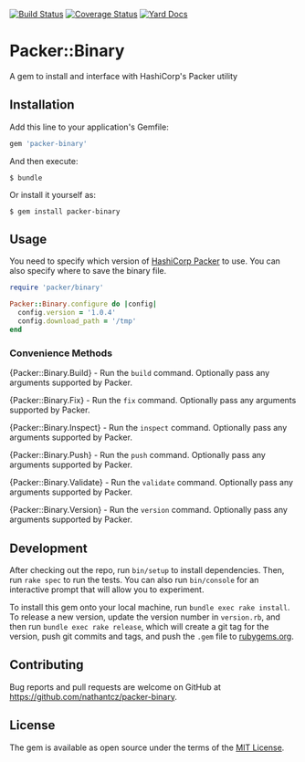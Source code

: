 [![Build Status](https://travis-ci.org/NathanTCz/packer-binary.svg?branch=master)](https://travis-ci.org/NathanTCz/packer-binary)
[![Coverage Status](https://coveralls.io/repos/github/NathanTCz/packer-binary/badge.svg?branch=master)](https://coveralls.io/github/NathanTCz/packer-binary?branch=master)
[![Yard Docs](http://img.shields.io/badge/yard-docs-blue.svg)](http://www.rubydoc.info/github/NathanTCz/packer-binary/master)

# Packer::Binary

A gem to install and interface with HashiCorp's Packer utility

## Installation

Add this line to your application's Gemfile:

```ruby
gem 'packer-binary'
```

And then execute:

    $ bundle

Or install it yourself as:

    $ gem install packer-binary

## Usage
You need to specify which version of [HashiCorp Packer](https://www.packer.io/downloads.html) to use. You can also specify where to save the binary file.

```ruby
require 'packer/binary'

Packer::Binary.configure do |config|
  config.version = '1.0.4'
  config.download_path = '/tmp'
end
```

### Convenience Methods
{Packer::Binary.Build} - Run the `build` command. Optionally pass any arguments supported by Packer.

{Packer::Binary.Fix} - Run the `fix` command. Optionally pass any arguments supported by Packer.

{Packer::Binary.Inspect} - Run the `inspect` command. Optionally pass any arguments supported by Packer.

{Packer::Binary.Push} - Run the `push` command. Optionally pass any arguments supported by Packer.

{Packer::Binary.Validate} - Run the `validate` command. Optionally pass any arguments supported by Packer.

{Packer::Binary.Version} - Run the `version` command. Optionally pass any arguments supported by Packer.

## Development

After checking out the repo, run `bin/setup` to install dependencies. Then, run `rake spec` to run the tests. You can also run `bin/console` for an interactive prompt that will allow you to experiment.

To install this gem onto your local machine, run `bundle exec rake install`. To release a new version, update the version number in `version.rb`, and then run `bundle exec rake release`, which will create a git tag for the version, push git commits and tags, and push the `.gem` file to [rubygems.org](https://rubygems.org).

## Contributing

Bug reports and pull requests are welcome on GitHub at https://github.com/nathantcz/packer-binary.

## License

The gem is available as open source under the terms of the [MIT License](http://opensource.org/licenses/MIT).
